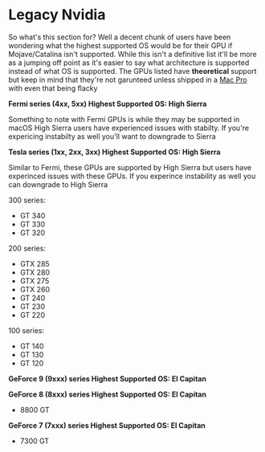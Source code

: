 # Legacy Nvidia

So what's this section for? Well a decent chunk of users have been wondering what the highest supported OS would be for their GPU if Mojave/Catalina isn't supported. While this isn't a definitive list it'll be more as a jumping off point as it's easier to say what architecture is supported instead of what OS is supported. The GPUs listed have **theoretical** support but keep in mind that they're not garunteed unless shipped in a [Mac Pro](https://support.apple.com/en-lamr/HT201805) with even that being flacky

**Fermi series (4xx, 5xx) Highest Supported OS: High Sierra**

Something to note with Fermi GPUs is while they may be supported in macOS High Sierra users have experienced issues with stabilty. If you're expericing instabilty as well you'll want to downgrade to Sierra

**Tesla series (1xx, 2xx, 3xx) Highest Supported OS: High Sierra**

Similar to Fermi, these GPUs are supported by High Sierra but users have experinced issues with these GPUs. If you experince instability as well you can downgrade to High Sierra

300 series:

* GT 340
* GT 330
* GT 320

200 series:

* GTX 285
* GTX 280
* GTX 275
* GTX 260
* GT 240
* GT 230
* GT 220

100 series:

* GT 140
* GT 130
* GT 120

**GeForce 9 \(9xxx\) series Highest Supported OS: El Capitan**

**GeForce 8 \(8xxx\) series Highest Supported OS: El Capitan**

* 8800 GT

**GeForce 7 \(7xxx\) series Highest Supported OS: El Capitan**

* 7300 GT

